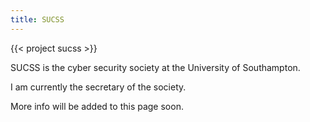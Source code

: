 ```yaml
---
title: SUCSS
---
```


{{< project sucss >}}

SUCSS is the cyber security society at the University of Southampton.

I am currently the secretary of the society.

More info will be added to this page soon.

